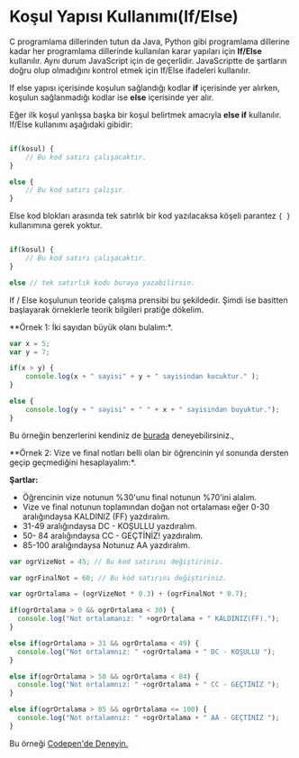 # Koşul Yapısı Kullanımı(If/Else)

C programlama dillerinden tutun da Java, Python gibi programlama dillerine kadar her programlama dillerinde kullanılan karar yapıları için **If/Else** kullanılır. Aynı durum JavaScript için de geçerlidir. JavaScriptte de şartların doğru olup olmadığını kontrol etmek için If/Else ifadeleri kullanılır.

If else yapısı içerisinde koşulun sağlandığı kodlar **if** içerisinde yer alırken, koşulun sağlanmadığı kodlar ise **else** içerisinde yer alır.

Eğer ilk koşul yanlışsa başka bir koşul belirtmek amacıyla **else if** kullanılır. If/Else kullanımı aşağıdaki gibidir:

```javascript

if(kosul) {
    // Bu kod satırı çalışacaktır.
}

else {
    // Bu kod satırı çalışır.
}

```

Else kod blokları arasında tek satırlık bir kod yazılacaksa köşeli parantez `{ }` kullanımına gerek yoktur.

```javascript

if(kosul) {
    // Bu kod satırı çalışacaktır.
} 

else // tek satırlık kodu buraya yazabilirsin. 

```

If / Else koşulunun teoride çalışma prensibi bu şekildedir. Şimdi ise basitten başlayarak örneklerle teorik bilgileri pratiğe dökelim. 

**Örnek 1: İki sayıdan büyük olanı bulalım:*.

```javascript
var x = 5;
var y = 7;

if(x > y) {
    console.log(x + " sayisi" + y + " sayisindan kucuktur." );
}

else {
    console.log(y + " sayisi" + " " + x + " sayisindan buyuktur.");
}

```

Bu örneğin benzerlerini kendiniz de [burada](https://codepen.io/alperceviz/pen/PoGRQxv?editors=0011) deneyebilirsiniz.,

**Örnek 2: Vize ve final notları belli olan bir öğrencinin yıl sonunda dersten geçip geçmediğini hesaplayalım:*.

**Şartlar:**
- Öğrencinin vize notunun %30'unu final notunun %70'ini alalım.
- Vize ve final notunun toplamından doğan not ortalaması eğer 0-30 aralığındaysa KALDINIZ (FF) yazdıralım.
- 31-49 aralığındaysa DC - KOŞULLU yazdıralım.
- 50- 84 aralığındaysa CC - GEÇTİNİZ! yazdıralım.
- 85-100 aralığındaysa Notunuz AA yazdıralım. 

```javascript
var ogrVizeNot = 45; // Bu kod satırını değiştiriniz. 

var ogrFinalNot = 60; // Bu kod satırını değiştiriniz. 

var ogrOrtalama = (ogrVizeNot * 0.3) + (ogrFinalNot * 0.7);

if(ogrOrtalama > 0 && ogrOrtalama < 30) {
  console.log("Not ortalamanız: " +ogrOrtalama + " KALDINIZ(FF).");
}

else if(ogrOrtalama > 31 && ogrOrtalama < 49) {
  console.log("Not ortalamnız: " +ogrOrtalama + " DC - KOŞULLU ");
}

else if(ogrOrtalama > 50 && ogrOrtalama < 84) {
  console.log("Not ortalamnız: " +ogrOrtalama + " CC - GEÇTİNİZ ");
}

else if(ogrOrtalama > 85 && ogrOrtalama <= 100) {
  console.log("Not ortalamnız: " +ogrOrtalama + " AA - GEÇTİNİZ ");
}

```
Bu örneği [Codepen'de Deneyin.](https://codepen.io/alperceviz/pen/YzGaaXB?editors=0012) 
